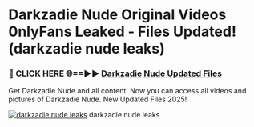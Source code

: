 # Darkzadie Nude Original Videos 0nlyFans Leaked - Files Updated! (darkzadie nude leaks)

<h3>🔴 CLICK HERE 🌐==►► <a href="https://tinyurl.com/2p9ay9w9" rel="nofollow">Darkzadie Nude Updated Files</a></h3>

Get Darkzadie Nude and all content. Now you can access all videos and pictures of Darkzadie Nude. New Updated Files 2025!

[![darkzadie nude leaks](https://i.imgur.com/KQgVmj3.gif)](https://tinyurl.com/2p9ay9w9)
darkzadie nude leaks